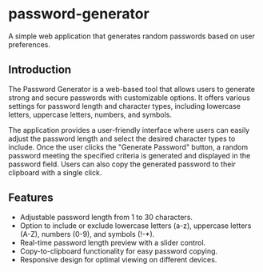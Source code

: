 # password-generator
A simple web application that generates random passwords based on user preferences.
## Introduction

The Password Generator is a web-based tool that allows users to generate strong and secure passwords with customizable options. It offers various settings for password length and character types, including lowercase letters, uppercase letters, numbers, and symbols.

The application provides a user-friendly interface where users can easily adjust the password length and select the desired character types to include. Once the user clicks the "Generate Password" button, a random password meeting the specified criteria is generated and displayed in the password field. Users can also copy the generated password to their clipboard with a single click.

## Features

- Adjustable password length from 1 to 30 characters.
- Option to include or exclude lowercase letters (a-z), uppercase letters (A-Z), numbers (0-9), and symbols (!-*).
- Real-time password length preview with a slider control.
- Copy-to-clipboard functionality for easy password copying.
- Responsive design for optimal viewing on different devices.
